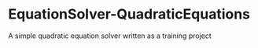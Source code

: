 # EquationSolver-QuadraticEquations
A simple quadratic equation solver written as a training project
